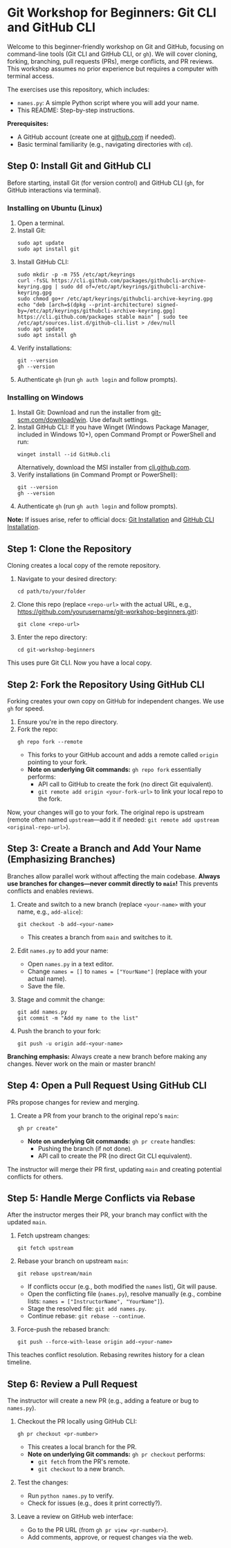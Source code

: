 
# Git Workshop for Beginners: Git CLI and GitHub CLI

Welcome to this beginner-friendly workshop on Git and GitHub, focusing on command-line tools (Git CLI and GitHub CLI, or `gh`). We will cover cloning, forking, branching, pull requests (PRs), merge conflicts, and PR reviews. This workshop assumes no prior experience but requires a computer with terminal access.

The exercises use this repository, which includes:
- `names.py`: A simple Python script where you will add your name.
- This README: Step-by-step instructions.

**Prerequisites:**
- A GitHub account (create one at [github.com](https://github.com) if needed).
- Basic terminal familiarity (e.g., navigating directories with `cd`).

## Step 0: Install Git and GitHub CLI

Before starting, install Git (for version control) and GitHub CLI (`gh`, for GitHub interactions via terminal).

### Installing on Ubuntu (Linux)
1. Open a terminal.
2. Install Git:
   ```
   sudo apt update
   sudo apt install git
   ```
3. Install GitHub CLI:
   ```
   sudo mkdir -p -m 755 /etc/apt/keyrings
   curl -fsSL https://cli.github.com/packages/githubcli-archive-keyring.gpg | sudo dd of=/etc/apt/keyrings/githubcli-archive-keyring.gpg
   sudo chmod go+r /etc/apt/keyrings/githubcli-archive-keyring.gpg
   echo "deb [arch=$(dpkg --print-architecture) signed-by=/etc/apt/keyrings/githubcli-archive-keyring.gpg] https://cli.github.com/packages stable main" | sudo tee /etc/apt/sources.list.d/github-cli.list > /dev/null
   sudo apt update
   sudo apt install gh
   ```
4. Verify installations:
   ```
   git --version
   gh --version
   ```
5. Authenticate `gh` (run `gh auth login` and follow prompts).

### Installing on Windows
1. Install Git: Download and run the installer from [git-scm.com/download/win](https://git-scm.com/download/win). Use default settings.
2. Install GitHub CLI: If you have Winget (Windows Package Manager, included in Windows 10+), open Command Prompt or PowerShell and run:
   ```
   winget install --id GitHub.cli
   ```
   Alternatively, download the MSI installer from [cli.github.com](https://cli.github.com).
3. Verify installations (in Command Prompt or PowerShell):
   ```
   git --version
   gh --version
   ```
4. Authenticate `gh` (run `gh auth login` and follow prompts).

**Note:** If issues arise, refer to official docs: [Git Installation](https://git-scm.com/book/en/v2/Getting-Started-Installing-Git) and [GitHub CLI Installation](https://cli.github.com/manual/installation).

## Step 1: Clone the Repository
Cloning creates a local copy of the remote repository.

1. Navigate to your desired directory:
   ```
   cd path/to/your/folder
   ```
2. Clone this repo (replace `<repo-url>` with the actual URL, e.g., https://github.com/yourusername/git-workshop-beginners.git):
   ```
   git clone <repo-url>
   ```
3. Enter the repo directory:
   ```
   cd git-workshop-beginners
   ```

This uses pure Git CLI. Now you have a local copy.

## Step 2: Fork the Repository Using GitHub CLI
Forking creates your own copy on GitHub for independent changes. We use `gh` for speed.

1. Ensure you're in the repo directory.
2. Fork the repo:
   ```
   gh repo fork --remote
   ```
   - This forks to your GitHub account and adds a remote called `origin` pointing to your fork.
   - **Note on underlying Git commands:** `gh repo fork` essentially performs:
     - API call to GitHub to create the fork (no direct Git equivalent).
     - `git remote add origin <your-fork-url>` to link your local repo to the fork.

Now, your changes will go to your fork. The original repo is upstream (remote often named `upstream`—add it if needed: `git remote add upstream <original-repo-url>`).

## Step 3: Create a Branch and Add Your Name (Emphasizing Branches)
Branches allow parallel work without affecting the main codebase. **Always use branches for changes—never commit directly to `main`!** This prevents conflicts and enables reviews.

1. Create and switch to a new branch (replace `<your-name>` with your name, e.g., `add-alice`):
   ```
   git checkout -b add-<your-name>
   ```
   - This creates a branch from `main` and switches to it.

2. Edit `names.py` to add your name:
   - Open `names.py` in a text editor.
   - Change `names = []` to `names = ["YourName"]` (replace with your actual name).
   - Save the file.

3. Stage and commit the change:
   ```
   git add names.py
   git commit -m "Add my name to the list"
   ```

4. Push the branch to your fork:
   ```
   git push -u origin add-<your-name>
   ```

**Branching emphasis:** Always create a new branch before making any changes. Never work on the main or master branch!

## Step 4: Open a Pull Request Using GitHub CLI
PRs propose changes for review and merging.

1. Create a PR from your branch to the original repo's `main`:
   ```
   gh pr create"
   ```
   - **Note on underlying Git commands:** `gh pr create` handles:
     - Pushing the branch (if not done).
     - API call to create the PR (no direct Git CLI equivalent).

The instructor will merge their PR first, updating `main` and creating potential conflicts for others.

## Step 5: Handle Merge Conflicts via Rebase
After the instructor merges their PR, your branch may conflict with the updated `main`.

1. Fetch upstream changes:
   ```
   git fetch upstream
   ```

2. Rebase your branch on upstream `main`:
   ```
   git rebase upstream/main
   ```
   - If conflicts occur (e.g., both modified the `names` list), Git will pause.
   - Open the conflicting file (`names.py`), resolve manually (e.g., combine lists: `names = ["InstructorName", "YourName"]`).
   - Stage the resolved file: `git add names.py`.
   - Continue rebase: `git rebase --continue`.

3. Force-push the rebased branch:
   ```
   git push --force-with-lease origin add-<your-name>
   ```

This teaches conflict resolution. Rebasing rewrites history for a clean timeline.

## Step 6: Review a Pull Request
The instructor will create a new PR (e.g., adding a feature or bug to `names.py`).

1. Checkout the PR locally using GitHub CLI:
   ```
   gh pr checkout <pr-number>
   ```
   - This creates a local branch for the PR.
   - **Note on underlying Git commands:** `gh pr checkout` performs:
     - `git fetch` from the PR's remote.
     - `git checkout` to a new branch.

2. Test the changes:
   - Run `python names.py` to verify.
   - Check for issues (e.g., does it print correctly?).

3. Leave a review on GitHub web interface:
   - Go to the PR URL (from `gh pr view <pr-number>`).
   - Add comments, approve, or request changes via the web.


